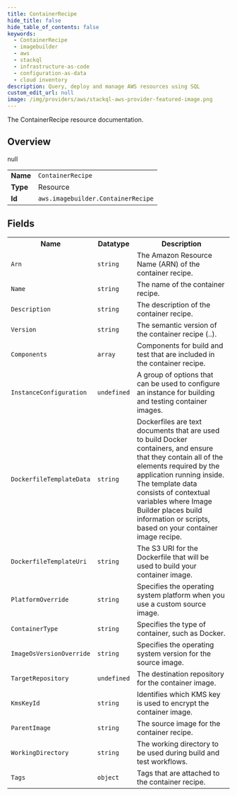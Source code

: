 ```yaml
---
title: ContainerRecipe
hide_title: false
hide_table_of_contents: false
keywords:
  - ContainerRecipe
  - imagebuilder
  - aws
  - stackql
  - infrastructure-as-code
  - configuration-as-data
  - cloud inventory
description: Query, deploy and manage AWS resources using SQL
custom_edit_url: null
image: /img/providers/aws/stackql-aws-provider-featured-image.png
---
```

The ContainerRecipe resource documentation.

## Overview
<table><tbody>
<tr><td><b>Name</b></td><td><code>ContainerRecipe</code></td></tr>
<tr><td><b>Type</b></td><td>Resource</td></tr>
null
<tr><td><b>Id</b></td><td><code>aws.imagebuilder.ContainerRecipe</code></td></tr>
</tbody></table>

## Fields
<table><tbody>
<tr><th>Name</th><th>Datatype</th><th>Description</th></tr>
<tr><td><code>Arn</code></td><td><code>string</code></td><td>The Amazon Resource Name (ARN) of the container recipe.</td></tr><tr><td><code>Name</code></td><td><code>string</code></td><td>The name of the container recipe.</td></tr><tr><td><code>Description</code></td><td><code>string</code></td><td>The description of the container recipe.</td></tr><tr><td><code>Version</code></td><td><code>string</code></td><td>The semantic version of the container recipe (<major>.<minor>.<patch>).</td></tr><tr><td><code>Components</code></td><td><code>array</code></td><td>Components for build and test that are included in the container recipe.</td></tr><tr><td><code>InstanceConfiguration</code></td><td><code>undefined</code></td><td>A group of options that can be used to configure an instance for building and testing container images.</td></tr><tr><td><code>DockerfileTemplateData</code></td><td><code>string</code></td><td>Dockerfiles are text documents that are used to build Docker containers, and ensure that they contain all of the elements required by the application running inside. The template data consists of contextual variables where Image Builder places build information or scripts, based on your container image recipe.</td></tr><tr><td><code>DockerfileTemplateUri</code></td><td><code>string</code></td><td>The S3 URI for the Dockerfile that will be used to build your container image.</td></tr><tr><td><code>PlatformOverride</code></td><td><code>string</code></td><td>Specifies the operating system platform when you use a custom source image.</td></tr><tr><td><code>ContainerType</code></td><td><code>string</code></td><td>Specifies the type of container, such as Docker.</td></tr><tr><td><code>ImageOsVersionOverride</code></td><td><code>string</code></td><td>Specifies the operating system version for the source image.</td></tr><tr><td><code>TargetRepository</code></td><td><code>undefined</code></td><td>The destination repository for the container image.</td></tr><tr><td><code>KmsKeyId</code></td><td><code>string</code></td><td>Identifies which KMS key is used to encrypt the container image.</td></tr><tr><td><code>ParentImage</code></td><td><code>string</code></td><td>The source image for the container recipe.</td></tr><tr><td><code>WorkingDirectory</code></td><td><code>string</code></td><td>The working directory to be used during build and test workflows.</td></tr><tr><td><code>Tags</code></td><td><code>object</code></td><td>Tags that are attached to the container recipe.</td></tr>
</tbody></table>